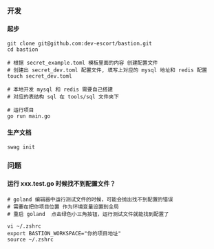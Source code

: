 ### 开发

#### 起步
```shell script
git clone git@github.com:dev-escort/bastion.git
cd bastion

# 根据 secret_example.toml 模板里面的内容 创建配置文件
# 创建出 secret_dev.toml 配置文件, 填写上对应的 mysql 地址和 redis 配置
touch secret_dev.toml

# 本地开发 mysql 和 redis 需要自己搭建  
# 对应的表结构 sql 在 tools/sql 文件夹下

# 运行项目
go run main.go

```
#### 生产文档
```shell script
swag init
```

### 问题

#### 运行 xxx.test.go 时候找不到配置文件？
```shell script
# goland 编辑器中运行测试文件的时候，可能会抛出找不到配置的错误
# 需要在把你项目位置 作为环境变量设置到全局 
# 重启 goland  点击绿色小三角按钮，运行测试文件就能找到配置了

vi ~/.zshrc 
export BASTION_WORKSPACE="你的项目地址"
source ~/.zshrc
```
